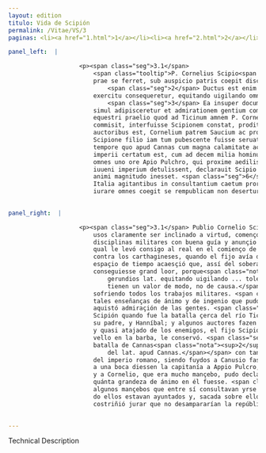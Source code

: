```yaml
---
layout: edition
titulo: Vida de Scipión
permalink: /Vitae/VS/3
paginas: <li><a href="1.html">1</a></li><li><a href="2.html">2</a></li><li><a href="3.html">3</a></li><li><a href="4.html">4</a></li><li><a href="5.html">5</a></li><li><a href="6.html">6</a></li><li><a href="7.html">7</a></li><li><a href="8.html">8</a></li><li><a href="9.html">9</a></li><li><a href="10.html">10</a></li><li><a href="11.html">11</a></li><li><a href="12.html">12</a></li><li><a href="13.html">13</a></li><li><a href="14.html">14</a></li><li><a href="15.html">15</a></li><li><a href="16.html">16</a></li><li><a href="17.html">17</a></li><li><a href="18.html">18</a></li><li><a href="19.html">19</a></li><li><a href="20.html">20</a></li><li><a href="21.html">21</a></li><li><a href="22.html">22</a></li><li><a href="23.html">23</a></li><li><a href="24.html">24</a></li><li><a href="25.html">25</a></li><li><a href="26.html">26</a></li><li><a href="27.html">27</a></li><li><a href="28.html">28</a></li><li><a href="29.html">29</a></li><li><a href="30.html">30</a></li><li><a href="31.html">31</a></li><li><a href="32.html">32</a></li><li><a href="33.html">33</a></li><li><a href="34.html">34</a></li><li><a href="35.html">35</a></li><li><a href="36.html">36</a></li><li><a href="37.html">37</a></li><li><a href="38.html">38</a></li><li><a href="39.html">39</a></li><li><a href="40.html">40</a></li><li><a href="41.html">41</a></li><li><a href="42.html">42</a></li><li><a href="43.html">43</a></li><li><a href="44.html">44</a></li><li><a href="45.html">45</a></li><li><a href="46.html">46</a></li><li><a href="47.html">47</a></li><li><a href="48.html">48</a></li><li><a href="49.html">49</a></li><li><a href="50.html">50</a></li><li><a href="51.html">51</a></li><li><a href="52.html">52</a></li><li><a href="53.html">53</a></li><li><a href="54.html">54</a></li><li><a href="55.html">55</a></li><li><a href="56.html">56</a></li><li><a href="57.html">57</a></li><li><a href="58.html">58</a></li><li><a href="59.html">59</a></li><li><a href="60.html">60</a></li><li><a href="61.html">61</a></li><li><a href="62.html">62</a></li><li><a href="63.html">63</a></li><li><a href="64.html">64</a></li><li><a href="65.html">65</a></li><li><a href="66.html">66</a></li><li><a href="67.html">67</a></li><li><a href="68.html">68</a></li><li><a href="69.html">69</a></li><li><a href="70.html">70</a></li><li><a href="71.html">71</a></li><li><a href="72.html">72</a></li><li><a href="73.html">73</a></li><li><a href="74.html">74</a></li>

panel_left:  |

                    <p><span class="seg">3.1</span>
                        <span class="tooltip">P. Cornelius Scipio<span class="tooltiptext">P. Scipio Cornelius <span class="siglas">U</span> </span></span> iam inde a pueritia cum eximiae indolis et summae uirtutis specimen
                        prae se ferret, sub auspicio patris coepit disciplinis militaribus erudiri.
                            <span class="seg">2</span> Ductus est enim in castra initio Secundi <span class="tooltip">Punici belli<span class="tooltiptext">Punici <span class="om"><i>om. </i>belli</span> <span class="siglas">F M N P R U</span> belli punici <span class="siglas">S</span> </span></span> .VII. et .X. agens annum, ac <span class="tooltip">breuis<span class="tooltiptext"><span class="om"><i>om. </i></span> <span class="siglas">F G M N P R S U W</span> </span></span> temporis spatio factum est, ut magnam laudem a summo uiro et ab
                        exercitu consequeretur, equitando uigilando omnia militari labore tolerando.
                            <span class="seg">3</span> Ea insuper documenta animi atque ingenii dedit, ut gratiam
                        simul adipisceretur et admirationem gentium commoueret. <span class="seg">4</span> Nam
                        equestri praelio quod ad Ticinum amnem P. Cornelius consul cum Hanniable
                        commisit, interfuisse Scipionem constat, proditumque memoriae a quibusdam
                        auctoribus est, Cornelium patrem Saucium ac prope ab hostibus circumuentum a
                        Scipione filio iam tum pubescente fuisse seruatum. <span class="seg">5</span> Eo deinde
                        tempore quo apud Cannas cum magna calamitate ac prope pernicie Romani
                        imperii certatum est, cum ad decem milia hominum Cannusium perfugissent et
                        omnes uno ore Apio Pulchro, qui proxime aedilis fuerat, P. Cornelio admodum
                        iuueni imperium detulissent, declarauit Scipio quanta sibi uirtus quantaque
                        animi magnitudo inesset. <span class="seg">6</span> Nam quibusdam iuuenibus de relinquenda
                        Italia agitantibus in consultantium caetum prorupit ac, stricto gladio,
                        iurare omnes coegit se rempublicam non deserturos.</p>
                

panel_right:  |

                    <p><span class="seg">3.1</span> Publio Cornelio Scipión, desde su puericia, mostrando en sus
                        usos claramente ser inclinado a virtud, començó aver enseñança en las
                        disciplinas militares con buena guía y anunçio de su padre; <span class="seg">2</span> el
                        qual le levó consigo al real en el comienço de la segunda guerra púnica o
                        contra los carthagineses, quando el fijo avía diez y siete años. Y en breve
                        espaçio de tiempo acaesçió que, assí del soberano capitán como del exérçito,
                        conseguiesse grand loor, porque<span class="nota"><sup>1</sup><span class="texto_nota">porque ... sofriendo: los
                            gerundios lat. equitando uigilando ... tolerando
                            tienen un valor de modo, no de causa.</span></span> cavalgando y velando y
                        sofriendo todos los trabajos militares. <span class="seg">3</span> Allende d'esto, añadió
                        tales enseñanças de ánimo y de ingenio que pudo alcançar juntamente graçia y
                        aquistó admiraçión de las gentes. <span class="seg">4</span> Ca se sabe aver intervenido
                        Scipión quando fue la batalla çerca del río Ticino entre el cónsul Cornelio,
                        su padre, y Hanníbal; y algunos auctores fazen memoria que, ferido el padre
                        y quasi atajado de los enemigos, el fijo Scipión, que entonçes <a href="../public/images/1491/182r.jpg" target="new"><img class="facs" src="https://alfonsodepalencia.github.io/Vitae/public/images/facs_icon.jpg"/></a>[182r,b] començava tener
                        vello en la barba, le conservó. <span class="seg">5</span> Y después en tiempo que fue la
                        batalla de Cannas<span class="nota"><sup>2</sup><span class="texto_nota">la batalla de Cannas: traducción explicativa
                            del lat. apud Cannas.</span></span> con tanta tribulaçión y quasi destruyçión
                        del imperio romano, siendo fuydos a Canusio fasta diez mill ombres, y todos
                        a una boca diessen la capitanía a Appio Pulcro, que avía entonces sido edil,
                        y a Cornelio, que era mucho mançebo, pudo declarar Scipión quánta virtud y
                        quánta grandeza de ánimo en él fuesse. <span class="seg">6</span> Porque se avían juntado
                        algunos mançebos que entre sí consultavan yrse de Ytalia y súbitamente vino
                        do ellos estavan ayuntados y, sacada sobre ellos la espada en su mano, los
                        costriñió jurar que no desampararían la república.</p>
                

---
```


Technical Description 